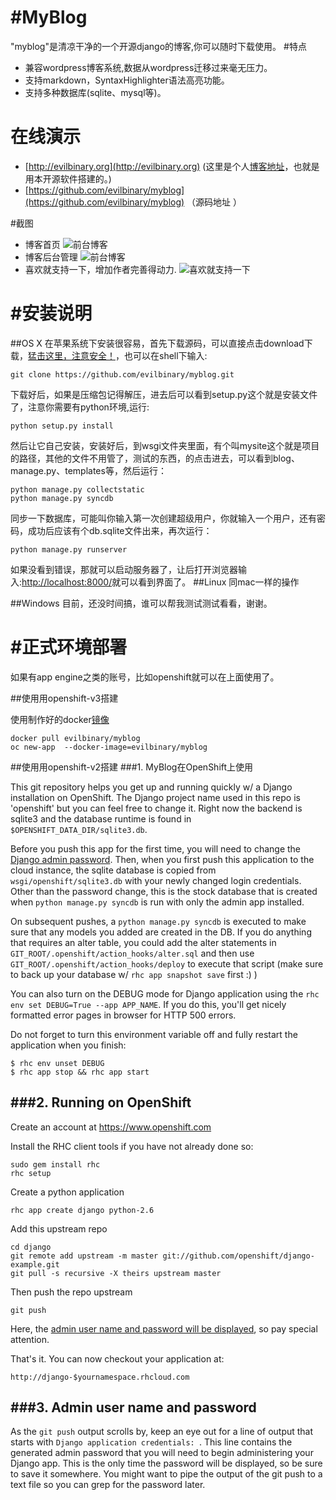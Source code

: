 #MyBlog
=========
"myblog"是清凉干净的一个开源django的博客,你可以随时下载使用。
#特点
* 兼容wordpress博客系统,数据从wordpress迁移过来毫无压力。
* 支持markdown，SyntaxHighlighter语法高亮功能。
* 支持多种数据库(sqlite、mysql等)。
	
	
# 在线演示
* [http://evilbinary.org](http://evilbinary.org) (这里是个人[博客地址](http://evilbinary.org)，也就是用本开源软件搭建的。)
* [https://github.com/evilbinary/myblog](https://github.com/evilbinary/myblog) （源码地址 ）

#截图
* 博客首页 ![前台博客](https://github.com/evilbinary/myblog/raw/master/data/screen-shot1.png)
* 博客后台管理  ![前台博客](https://github.com/evilbinary/myblog/raw/master/data/screen-shot2.png)
* 喜欢就支持一下，增加作者完善得动力. ![喜欢就支持一下](https://github.com/evilbinary/myblog/raw/master/data/s.png)

#安装说明
===================
##OS X
在苹果系统下安装很容易，首先下载源码，可以直接点击download下载，[猛击这里，注意安全！](https://github.com/evilbinary/myblog/archive/master.zip)，也可以在shell下输入:
	
	git clone https://github.com/evilbinary/myblog.git
	
下载好后，如果是压缩包记得解压，进去后可以看到setup.py这个就是安装文件了，注意你需要有python环境,运行:
	
	python setup.py install
	
然后让它自己安装，安装好后，到wsgi文件夹里面，有个叫mysite这个就是项目的路径，其他的文件不用管了，测试的东西，的点击进去，可以看到blog、manage.py、templates等，然后运行：

	python manage.py collectstatic
	python manage.py syncdb 
同步一下数据库，可能叫你输入第一次创建超级用户，你就输入一个用户，还有密码，成功后应该有个db.sqlite文件出来，再次运行：
	
	python manage.py runserver
	
如果没看到错误，那就可以启动服务器了，让后打开浏览器输入:[http://localhost:8000/](http://localhost:8000/)就可以看到界面了。
##Linux
同mac一样的操作

##Windows
目前，还没时间搞，谁可以帮我测试测试看看，谢谢。

#正式环境部署
===================
如果有app engine之类的账号，比如openshift就可以在上面使用了。

##使用用openshift-v3搭建

使用制作好的docker[镜像](https://hub.docker.com/r/evilbinary/myblog/)

	docker pull evilbinary/myblog
	oc new-app  --docker-image=evilbinary/myblog


##使用用openshift-v2搭建
###1. MyBlog在OpenShift上使用


This git repository helps you get up and running quickly w/ a Django
installation on OpenShift.  The Django project name used in this repo
is 'openshift' but you can feel free to change it.  Right now the
backend is sqlite3 and the database runtime is found in
`$OPENSHIFT_DATA_DIR/sqlite3.db`.

Before you push this app for the first time, you will need to change
the [Django admin password](#admin-user-name-and-password).
Then, when you first push this
application to the cloud instance, the sqlite database is copied from
`wsgi/openshift/sqlite3.db` with your newly changed login
credentials. Other than the password change, this is the stock
database that is created when `python manage.py syncdb` is run with
only the admin app installed.

On subsequent pushes, a `python manage.py syncdb` is executed to make
sure that any models you added are created in the DB.  If you do
anything that requires an alter table, you could add the alter
statements in `GIT_ROOT/.openshift/action_hooks/alter.sql` and then use
`GIT_ROOT/.openshift/action_hooks/deploy` to execute that script (make
sure to back up your database w/ `rhc app snapshot save` first :) )

You can also turn on the DEBUG mode for Django application using the
`rhc env set DEBUG=True --app APP_NAME`. If you do this, you'll get
nicely formatted error pages in browser for HTTP 500 errors.

Do not forget to turn this environment variable off and fully restart
the application when you finish:

```
$ rhc env unset DEBUG
$ rhc app stop && rhc app start
```

###2. Running on OpenShift
--------------------

Create an account at https://www.openshift.com

Install the RHC client tools if you have not already done so:
    
    sudo gem install rhc
    rhc setup

Create a python application

    rhc app create django python-2.6

Add this upstream repo

    cd django
    git remote add upstream -m master git://github.com/openshift/django-example.git
    git pull -s recursive -X theirs upstream master

Then push the repo upstream

    git push

Here, the [admin user name and password will be displayed](#admin-user-name-and-password), so pay
special attention.
	
That's it. You can now checkout your application at:

    http://django-$yournamespace.rhcloud.com

###3. Admin user name and password
----------------------------
As the `git push` output scrolls by, keep an eye out for a
line of output that starts with `Django application credentials: `. This line
contains the generated admin password that you will need to begin
administering your Django app. This is the only time the password
will be displayed, so be sure to save it somewhere. You might want 
to pipe the output of the git push to a text file so you can grep for
the password later.
